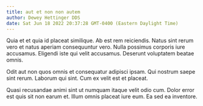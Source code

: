```yaml
---
title: aut et non non autem
author: Dewey Hettinger DDS
date: Sat Jun 18 2022 20:37:28 GMT-0400 (Eastern Daylight Time)
---
```

Quia et et quia id placeat similique. Ab est rem reiciendis. Natus sint rerum vero et natus aperiam consequuntur vero. Nulla possimus corporis iure accusamus. Eligendi iste qui velit accusamus. Deserunt voluptatem beatae omnis.

 Odit aut non quos omnis et consequatur adipisci ipsam. Qui nostrum saepe sint rerum. Laborum qui sint. Cum ex velit est et placeat.

 Quasi recusandae animi sint ut numquam itaque velit odio cum. Dolor error est quis sit non earum et. Illum omnis placeat iure eum. Ea sed ea inventore.